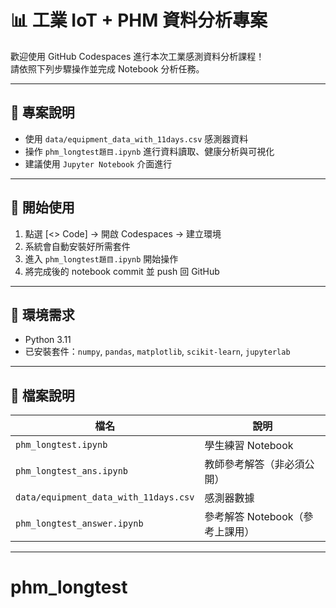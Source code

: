 # 📊 工業 IoT + PHM 資料分析專案

歡迎使用 GitHub Codespaces 進行本次工業感測資料分析課程！  
請依照下列步驟操作並完成 Notebook 分析任務。

---

## 📁 專案說明

- 使用 `data/equipment_data_with_11days.csv` 感測器資料
- 操作 `phm_longtest題目.ipynb` 進行資料讀取、健康分析與可視化
- 建議使用 `Jupyter Notebook` 介面進行

---

## 🚀 開始使用

1. 點選 [<> Code] → 開啟 Codespaces → 建立環境
2. 系統會自動安裝好所需套件
3. 進入 `phm_longtest題目.ipynb` 開始操作
4. 將完成後的 notebook commit 並 push 回 GitHub

---

## 📌 環境需求

- Python 3.11
- 已安裝套件：`numpy`, `pandas`, `matplotlib`, `scikit-learn`, `jupyterlab`

---

## 📂 檔案說明

| 檔名 | 說明 |
|------|------|
| `phm_longtest.ipynb` | 學生練習 Notebook |
| `phm_longtest_ans.ipynb` | 教師參考解答（非必須公開） |
| `data/equipment_data_with_11days.csv` | 感測器數據 |
| `phm_longtest_answer.ipynb` | 參考解答 Notebook（參考上課用） |
---
# phm_longtest
